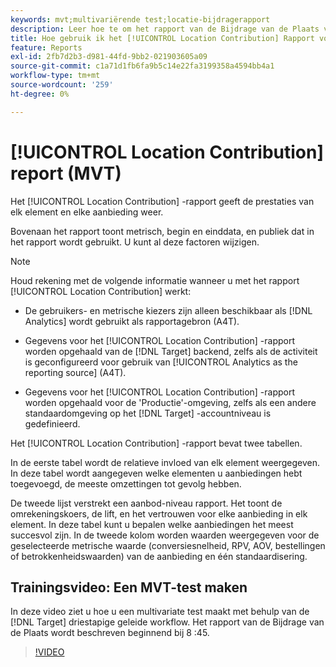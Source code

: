 ```yaml
---
keywords: mvt;multivariërende test;locatie-bijdragerapport
description: Leer hoe te om het rapport van de Bijdrage van de Plaats voor Adobe  [!DNL Target] [!UICONTROL Experience Targeting] activiteiten te gebruiken die de prestaties van elk element en elke aanbieding tonen.
title: Hoe gebruik ik het [!UICONTROL Location Contribution] Rapport voor [!UICONTROL Multivariate Test] -activiteiten?
feature: Reports
exl-id: 2fb7d2b3-d981-44fd-9bb2-021903605a09
source-git-commit: c1a71d1fb6fa9b5c14e22fa3199358a4594bb4a1
workflow-type: tm+mt
source-wordcount: '259'
ht-degree: 0%

---
```


# [!UICONTROL Location Contribution] report (MVT)

Het [!UICONTROL Location Contribution] -rapport geeft de prestaties van elk element en elke aanbieding weer.

Bovenaan het rapport toont metrisch, begin en einddata, en publiek dat in het rapport wordt gebruikt. U kunt al deze factoren wijzigen.

>[!NOTE]
>
>Houd rekening met de volgende informatie wanneer u met het rapport [!UICONTROL Location Contribution] werkt:
>
>* De gebruikers- en metrische kiezers zijn alleen beschikbaar als [!DNL Analytics] wordt gebruikt als rapportagebron (A4T).
>
>* Gegevens voor het [!UICONTROL Location Contribution] -rapport worden opgehaald van de [!DNL Target] backend, zelfs als de activiteit is geconfigureerd voor gebruik van [!UICONTROL Analytics as the reporting source] (A4T).
>
>* Gegevens voor het [!UICONTROL Location Contribution] -rapport worden opgehaald voor de &#39;Productie&#39;-omgeving, zelfs als een andere standaardomgeving op het [!DNL Target] -accountniveau is gedefinieerd.

Het [!UICONTROL Location Contribution] -rapport bevat twee tabellen.

In de eerste tabel wordt de relatieve invloed van elk element weergegeven. In deze tabel wordt aangegeven welke elementen u aanbiedingen hebt toegevoegd, de meeste omzettingen tot gevolg hebben.

De tweede lijst verstrekt een aanbod-niveau rapport. Het toont de omrekeningskoers, de lift, en het vertrouwen voor elke aanbieding in elk element. In deze tabel kunt u bepalen welke aanbiedingen het meest succesvol zijn. In de tweede kolom worden waarden weergegeven voor de geselecteerde metrische waarde (conversiesnelheid, RPV, AOV, bestellingen of betrokkenheidswaarden) van de aanbieding en één standaardisering.

## Trainingsvideo: Een MVT-test maken

In deze video ziet u hoe u een multivariate test maakt met behulp van de [!DNL Target] driestapige geleide workflow. Het rapport van de Bijdrage van de Plaats wordt beschreven beginnend bij 8 :45.

>[!VIDEO](https://video.tv.adobe.com/v/17395)
